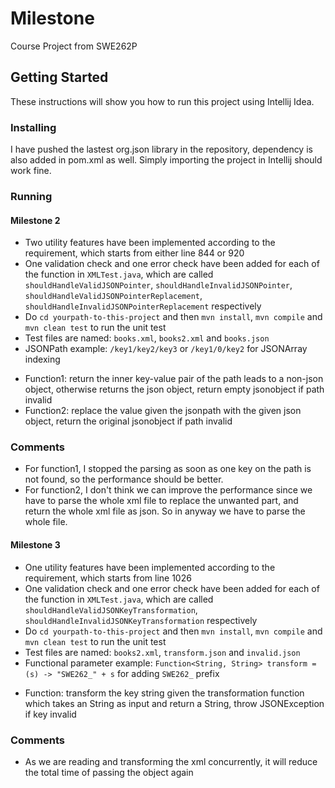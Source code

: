 # Milestone

Course Project from SWE262P

## Getting Started

These instructions will show you how to run this project using Intellij Idea.


### Installing

I have pushed the lastest org.json library in the repository, dependency is also added in pom.xml as well. Simply importing the project in Intellij should work fine.

### Running
#### Milestone 2
* Two utility features have been implemented according to the requirement, which starts from either line 844 or 920
* One validation check and one error check have been added for each of the function in `XMLTest.java`, which are called `shouldHandleValidJSONPointer`, `shouldHandleInvalidJSONPointer`, `shouldHandleValidJSONPointerReplacement`, `shouldHandleInvalidJSONPointerReplacement` respectively
* Do `cd yourpath-to-this-project` and then `mvn install`, `mvn compile` and `mvn clean test` to run the unit test
* Test files are named: `books.xml`, `books2.xml` and `books.json`
* JSONPath example: `/key1/key2/key3` or `/key1/0/key2` for JSONArray indexing
- Function1: return the inner key-value pair of the path leads to a non-json object, otherwise returns the json object, return empty jsonobject if path invalid
- Function2: replace the value given the jsonpath with the given json object, return the original jsonobject if path invalid

### Comments
* For function1, I stopped the parsing as soon as one key on the path is not found, so the performance should be better.
* For function2, I don't think we can improve the performance since we have to parse the whole xml file to replace the unwanted part, and return the whole xml file as json. So in anyway we have to parse the whole file.

#### Milestone 3
* One utility features have been implemented according to the requirement, which starts from line 1026
* One validation check and one error check have been added for each of the function in `XMLTest.java`, which are called `shouldHandleValidJSONKeyTransformation`, `shouldHandleInvalidJSONKeyTransformation` respectively
* Do `cd yourpath-to-this-project` and then `mvn install`, `mvn compile` and `mvn clean test` to run the unit test
* Test files are named: `books2.xml`, `transform.json` and `invalid.json`
* Functional parameter example: `Function<String, String> transform = (s) -> "SWE262_" + s` for adding `SWE262_` prefix
- Function: transform the key string given the transformation function which takes an String as input and return a String, throw JSONException if key invalid

### Comments
* As we are reading and transforming the xml concurrently, it will reduce the total time of passing the object again